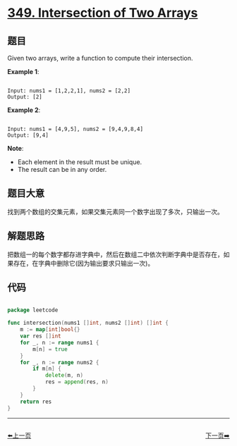 # [349. Intersection of Two Arrays](https://leetcode.com/problems/intersection-of-two-arrays/)

## 题目

Given two arrays, write a function to compute their intersection.


**Example 1**:

```

Input: nums1 = [1,2,2,1], nums2 = [2,2]
Output: [2]

```

**Example 2**:

```

Input: nums1 = [4,9,5], nums2 = [9,4,9,8,4]
Output: [9,4]

```

**Note**:

- Each element in the result must be unique.
- The result can be in any order.

## 题目大意

找到两个数组的交集元素，如果交集元素同一个数字出现了多次，只输出一次。

## 解题思路

把数组一的每个数字都存进字典中，然后在数组二中依次判断字典中是否存在，如果存在，在字典中删除它(因为输出要求只输出一次)。

## 代码

```go

package leetcode

func intersection(nums1 []int, nums2 []int) []int {
	m := map[int]bool{}
	var res []int
	for _, n := range nums1 {
		m[n] = true
	}
	for _, n := range nums2 {
		if m[n] {
			delete(m, n)
			res = append(res, n)
		}
	}
	return res
}

```


----------------------------------------------
<div style="display: flex;justify-content: space-between;align-items: center;">
<p><a href="https://books.halfrost.com/leetcode/ChapterFour/0347.Top-K-Frequent-Elements/">⬅️上一页</a></p>
<p><a href="https://books.halfrost.com/leetcode/ChapterFour/0350.Intersection-of-Two-Arrays-II/">下一页➡️</a></p>
</div>
